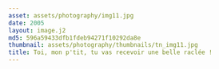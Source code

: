 ```yaml
---
asset: assets/photography/img11.jpg
date: 2005
layout: image.j2
md5: 596a59433dfb1fdeb94271f10292da8e
thumbnail: assets/photography/thumbnails/tn_img11.jpg
title: Toi, mon p'tit, tu vas recevoir une belle raclée !
---
```


